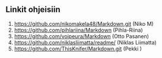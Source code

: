## Linkit ohjeisiin  

1. https://github.com/nikomakela48/Markdown.git (Niko M)    
2. https://github.com/pihlariina/Markdown (Pihla-Riina)
3. https://github.com/voipeura/Markdown (Otto Pasanen)
4. https://github.com/niklasliimatta/readme/ (Niklas Liimatta)  
5. https://github.com/ThisKnifer/Markdown.git (Pekki ) 


